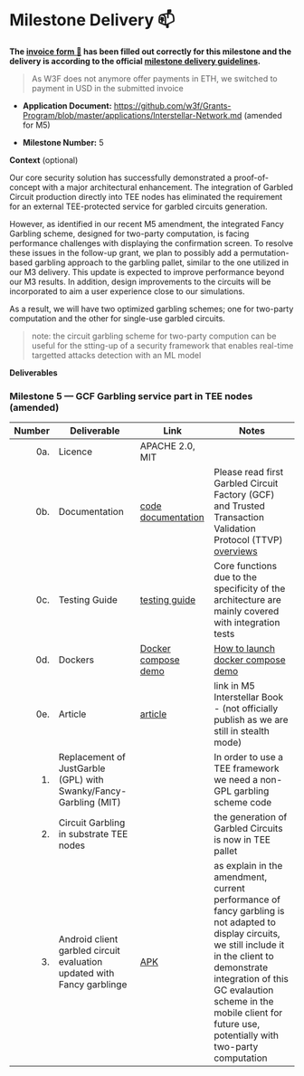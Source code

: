 # Milestone Delivery :mailbox:



**The [invoice form :pencil:](https://docs.google.com/forms/d/e/1FAIpQLSfmNYaoCgrxyhzgoKQ0ynQvnNRoTmgApz9NrMp-hd8mhIiO0A/viewform) has been filled out correctly for this milestone and the delivery is according to the official [milestone delivery guidelines](https://github.com/w3f/Grants-Program/blob/master/docs/milestone-deliverables-guidelines.md).**  

> As W3F does not anymore offer payments in ETH, we switched to payment in USD in the submitted invoice

* **Application Document:** https://github.com/w3f/Grants-Program/blob/master/applications/Interstellar-Network.md  (amended for M5)

* **Milestone Number:**  5

**Context** (optional)

Our core security solution has successfully demonstrated a proof-of-concept with a major architectural enhancement.
The integration of Garbled Circuit production directly into TEE nodes has eliminated the requirement 
for an external TEE-protected service for garbled circuits generation.

However, as identified in our recent M5 amendment, the integrated Fancy Garbling scheme, designed for two-party computation, 
is facing performance challenges with displaying the confirmation screen. To resolve these issues in the follow-up grant, we plan to possibly add 
a permutation-based garbling approach to the garbling pallet, similar to the one utilized in our M3 delivery. 
This update is expected to improve performance beyond our M3 results. In addition, design improvements to the circuits will be incorporated 
to aim a user experience close to our simulations.

As a result, we will have two optimized garbling schemes; one for two-party computation and the other for single-use garbled circuits.
> note: the circuit garbling scheme for two-party compution can be useful for the stting-up of a security framework that enables real-time targetted attacks detection with an ML model

**Deliverables**

### Milestone 5 — GCF Garbling service part in TEE nodes (amended)


| Number | Deliverable | Link | Notes  |
| -----: | ----------- | -----------|------------ |
| 0a. | Licence  |  APACHE 2.0, MIT | | no more GPL licence |
| 0b. | Documentation  |  [code documentation](https://book.interstellar.gg/M5.html#code-documentation  ) | Please read first Garbled Circuit Factory (GCF) and Trusted Transaction Validation Protocol (TTVP) [overviews](https://book.interstellar.gg/M5.html#garbled-circuit-factory-gcf-overview)   |
| 0c. | Testing Guide | [testing guide](https://book.interstellar.gg/M5.html#testing-guide) | Core functions due to the specificity of the architecture are mainly covered with integration tests |
| 0d. | Dockers | [Docker compose demo](https://github.com/Interstellar-Network/Interstellar-Book/blob/docker-compose/docker-compose.yml) | [How to launch docker compose demo]( https://book.interstellar.gg/M5_demo_tutorial.html)   |
| 0e. | Article | [article](https://book.interstellar.gg/M5.html#article)  |   link in M5 Interstellar Book  - (not officially publish as we are still in stealth mode) |  
| 1. | Replacement of JustGarble (GPL) with Swanky/Fancy-Garbling (MIT)| |In order to use a TEE framework we need a non-GPL garbling scheme code | 
| 2. | Circuit Garbling in substrate TEE nodes | | the generation of Garbled Circuits is now in TEE pallet | 
| 3. | Android client garbled circuit evaluation updated with Fancy garblinge | [APK](https://github.com/Interstellar-Network/wallet-app/releases/tag/milestone5) | as explain in the amendment, current performance of fancy garbling is not adapted to display circuits, we still include it in the client to demonstrate integration of this GC evalaution scheme in the mobile client for future use, potentially with two-party computation| |
